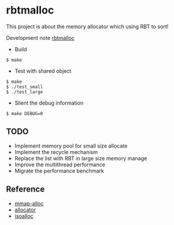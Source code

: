 # rbtmalloc  

This project is about the memory allocator which using RBT to sort!  


Development note [rbtmalloc](https://hackmd.io/@wanghanchi/linux2023-rbtmalloc)

- Build  
```shell
$ make
```
  
- Test with shared object  
```shell
$ make
$ ./test_small
$ ./test_large
```  
- Slient the debug information
```shell
$ make DEBUG=0
```



## TODO  

- Implement memory pool for small size allocate
- Implement the recycle mechanism
- Replace the list with RBT in large size memory manage
- Improve the multithread performance
- Migrate the performance benchmark

## Reference 
- [mmap-alloc](https://github.com/mdukat/mmap-malloc)  
- [allocator](https://github.com/thestinger/allocator)
- [isoalloc](https://github.com/struct/isoalloc)